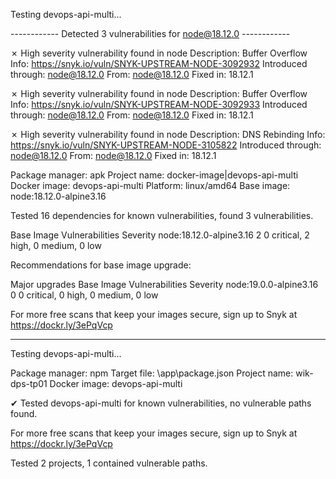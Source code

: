 
Testing devops-api-multi...



------------ Detected 3 vulnerabilities for node@18.12.0 ------------ 


✗ High severity vulnerability found in node
  Description: Buffer Overflow
  Info: https://snyk.io/vuln/SNYK-UPSTREAM-NODE-3092932
  Introduced through: node@18.12.0
  From: node@18.12.0
  Fixed in: 18.12.1

✗ High severity vulnerability found in node
  Description: Buffer Overflow
  Info: https://snyk.io/vuln/SNYK-UPSTREAM-NODE-3092933
  Introduced through: node@18.12.0
  From: node@18.12.0
  Fixed in: 18.12.1

✗ High severity vulnerability found in node
  Description: DNS Rebinding
  Info: https://snyk.io/vuln/SNYK-UPSTREAM-NODE-3105822
  Introduced through: node@18.12.0
  From: node@18.12.0
  Fixed in: 18.12.1

Package manager:   apk
Project name:      docker-image|devops-api-multi
Docker image:      devops-api-multi
Platform:          linux/amd64
Base image:        node:18.12.0-alpine3.16

Tested 16 dependencies for known vulnerabilities, found 3 vulnerabilities.

Base Image               Vulnerabilities  Severity
node:18.12.0-alpine3.16  2                0 critical, 2 high, 0 medium, 0 low

Recommendations for base image upgrade:

Major upgrades
Base Image              Vulnerabilities  Severity
node:19.0.0-alpine3.16  0                0 critical, 0 high, 0 medium, 0 low


For more free scans that keep your images secure, sign up to Snyk at https://dockr.ly/3ePqVcp

-------------------------------------------------------

Testing devops-api-multi...

Package manager:   npm
Target file:       \app\package.json
Project name:      wik-dps-tp01
Docker image:      devops-api-multi

✔ Tested devops-api-multi for known vulnerabilities, no vulnerable paths found.

For more free scans that keep your images secure, sign up to Snyk at https://dockr.ly/3ePqVcp


Tested 2 projects, 1 contained vulnerable paths.